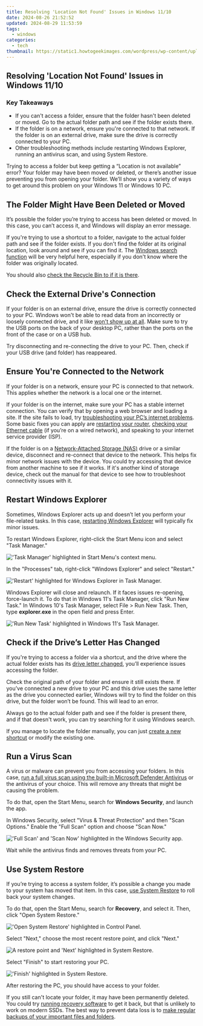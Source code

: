 ```yaml
---
title: Resolving 'Location Not Found' Issues in Windows 11/10
date: 2024-08-26 21:52:52
updated: 2024-08-29 11:53:59
tags:
  - windows
categories:
  - tech
thumbnail: https://static1.howtogeekimages.com/wordpress/wp-content/uploads/2023/10/52845868486_61ea745925_o-1.jpg
---
```


## Resolving 'Location Not Found' Issues in Windows 11/10

### Key Takeaways

* If you can't access a folder, ensure that the folder hasn't been deleted or moved. Go to the actual folder path and see if the folder exists there.
* If the folder is on a network, ensure you're connected to that network. If the folder is on an external drive, make sure the drive is correctly connected to your PC.
* Other troubleshooting methods include restarting Windows Explorer, running an antivirus scan, and using System Restore.

 Trying to access a folder but keep getting a “Location is not available” error? Your folder may have been moved or deleted, or there’s another issue preventing you from opening your folder. We’ll show you a variety of ways to get around this problem on your Windows 11 or Windows 10 PC.

##  The Folder Might Have Been Deleted or Moved

 It’s possible the folder you’re trying to access has been deleted or moved. In this case, you can’t access it, and Windows will display an error message.

 If you're trying to use a shortcut to a folder, navigate to the actual folder path and see if the folder exists. If you don't find the folder at its original location, look around and see if you can find it. The [Windows search function](https://youtube-stream.techidaily.com/2024-approved-jumpstart-traffic-top-tier-video-seo-tools/) will be very helpful here, especially if you don't know where the folder was originally located. 

 You should also [check the Recycle Bin to if it is there](https://some-skills.techidaily.com/2024-approved-unlock-iphone-editing-magic-shorter-smaller-videos/). 

##  Check the External Drive's Connection

 If your folder is on an external drive, ensure the drive is correctly connected to your PC. Windows won't be able to read data from an incorrectly or loosely connected drive, and it like [won't show up at all](https://instagram-videos.techidaily.com/updated-2024-approved-captivating-cycles-on-ig-perfecting-the-boomerang-effect/). Make sure to try the USB ports on the back of your desktop PC, rather than the ports on the front of the case or on a USB hub.

 Try disconnecting and re-connecting the drive to your PC. Then, check if your USB drive (and folder) has reappeared. 

##  Ensure You're Connected to the Network

 If your folder is on a network, ensure your PC is connected to that network. This applies whether the network is a local one or the internet.

 If your folder is on the internet, make sure your PC has a stable internet connection. You can verify that by opening a web browser and loading a site. If the site fails to load, try [troubleshooting your PC’s internet problems](https://screen-capture.techidaily.com/new-warriors-pantheon-valhalla-rebirth-for-2024/). Some basic fixes you can apply are [restarting your router](https://extra-information.techidaily.com/updated-chuckle-centric-ringtone-websites-guide/), [checking your Ethernet cable](https://extra-lessons.techidaily.com/in-2024-craftsmanship-at-fingertips-discovering-apples-8-excellent-drawing-apps/) (if you’re on a wired network), and speaking to your internet service provider (ISP).

 If the folder is on a [Network-Attached Storage (NAS)](https://fox-access.techidaily.com/new-in-2024-unleashing-potential-in-4k-with-top-gimbals-selection/) drive or a similar device, disconnect and re-connect that device to the network. This helps fix minor network issues with the device. You could try accessing that device from another machine to see if it works. If it's another kind of storage device, check out the manual for that device to see how to troubleshoot connectivity issues with it.

##  Restart Windows Explorer

 Sometimes, Windows Explorer acts up and doesn’t let you perform your file-related tasks. In this case, [restarting Windows Explorer](https://android-location-track.techidaily.com/9-best-phone-monitoring-apps-for-lava-blaze-curve-5g-drfone-by-drfone-virtual-android/) will typically fix minor issues.

 To restart Windows Explorer, right-click the Start Menu icon and select "Task Manager."

!['Task Manager' highlighted in Start Menu's context menu.](https://static1.howtogeekimages.com/wordpress/wp-content/uploads/2024/01/1-open-task-manager.jpg) 

 In the "Processes" tab, right-click "Windows Explorer" and select "Restart."

!['Restart' highlighted for Windows Explorer in Task Manager.](https://static1.howtogeekimages.com/wordpress/wp-content/uploads/2024/01/2-restart-windows-explorer.jpg) 

 Windows Explorer will close and relaunch. If it faces issues re-opening, force-launch it. To do that in Windows 11's Task Manager, click "Run New Task." In Windows 10's Task Manager, select File > Run New Task. Then, type **explorer.exe** in the open field and press Enter.

!['Run New Task' highlighted in Windows 11's Task Manager.](https://static1.howtogeekimages.com/wordpress/wp-content/uploads/2024/01/3-run-new-task-task-manager.jpg) 

##  Check if the Drive’s Letter Has Changed

 If you're trying to access a folder via a shortcut, and the drive where the actual folder exists has its [drive letter changed](https://fox-http.techidaily.com/updated-2024-approved-professional-editors-guide-fcps-top-10-plugins/), you’ll experience issues accessing the folder.

 Check the original path of your folder and ensure it still exists there. If you’ve connected a new drive to your PC and this drive uses the same letter as the drive you connected earlier, Windows will try to find the folder on this drive, but the folder won’t be found. This will lead to an error.

 Always go to the actual folder path and see if the folder is present there, and if that doesn't work, you can try searching for it using Windows search. 

 If you manage to locate the folder manually, you can just [create a new shortcut](https://extra-approaches.techidaily.com/updated-skys-limit-for-your-visual-stories-unlimited-free-options-and-premium-choices/) or modify the existing one.

##  Run a Virus Scan

 A virus or malware can prevent you from accessing your folders. In this case, [run a full virus scan using the built-in Microsoft Defender Antivirus](https://howto.techidaily.com/restore-missing-app-icon-on-lava-yuva-2-step-by-step-solutions-drfone-by-drfone-fix-android-problems-fix-android-problems/) or the antivirus of your choice. This will remove any threats that might be causing the problem.

 To do that, open the Start Menu, search for **Windows Security**, and launch the app.

 In Windows Security, select "Virus & Threat Protection" and then "Scan Options." Enable the "Full Scan" option and choose "Scan Now."

!['Full Scan' and 'Scan Now' highlighted in the Windows Security app.](https://static1.howtogeekimages.com/wordpress/wp-content/uploads/2024/01/4-run-antivirus-scan.jpg) 

 Wait while the antivirus finds and removes threats from your PC.

##  Use System Restore

 If you’re trying to access a system folder, it’s possible a change you made to your system has moved that item. In this case, [use System Restore](https://article-posts.techidaily.com/in-2024-proven-methods-to-infuse-engaging-dialogue-in-videos/) to roll back your system changes.

 To do that, open the Start Menu, search for **Recovery**, and select it. Then, click "Open System Restore."

!['Open System Restore' highlighted in Control Panel.](https://static1.howtogeekimages.com/wordpress/wp-content/uploads/2024/01/5-launch-system-restore.jpg) 

 Select "Next," choose the most recent restore point, and click "Next."

![A restore point and 'Next' highlighted in System Restore.](https://static1.howtogeekimages.com/wordpress/wp-content/uploads/2024/01/6-choose-restore-point.jpg) 

 Select "Finish" to start restoring your PC.

!['Finish' highlighted in System Restore.](https://static1.howtogeekimages.com/wordpress/wp-content/uploads/2024/01/7-start-restoring-pc.jpg) 

 After restoring the PC, you should have access to your folder. 

 If you still can't locate your folder, it may have been permanently deleted. You could try [running recovery software](https://screen-sharing-recording.techidaily.com/updated-snap-and-save-the-ultimate-list-of-top-8-free-android-recorders-for-2024/) to get it back, but that is unlikely to work on modern SSDs. The best way to prevent data loss is to [make regular backups of your important files and folders](https://activate-lock.techidaily.com/in-2024-how-to-bypass-icloud-by-checkra1n-even-on-iphone-14-pro-max-if-youve-tried-everything-by-drfone-ios/).

<ins class="adsbygoogle"
     style="display:block"
     data-ad-format="autorelaxed"
     data-ad-client="ca-pub-7571918770474297"
     data-ad-slot="1223367746"></ins>



<ins class="adsbygoogle"
     style="display:block"
     data-ad-client="ca-pub-7571918770474297"
     data-ad-slot="8358498916"
     data-ad-format="auto"
     data-full-width-responsive="true"></ins>
